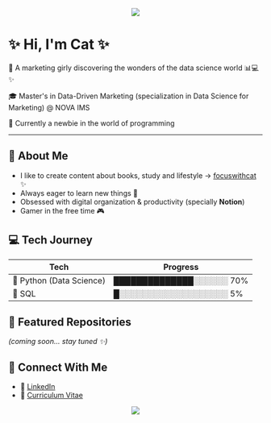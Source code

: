 <p align="center">
  <img src="https://capsule-render.vercel.app/api?type=soft&color=FFC0CB&height=150&section=header&text=Welcome&fontColor=ffffff&fontSize=50&animation=fadeIn" />
</p>

# ✨ Hi, I'm Cat ✨

💖 A marketing girly discovering the wonders of the data science world 📊💻✨

🎓 Master's in Data-Driven Marketing (specialization in Data Science for Marketing) @ NOVA IMS

🌱 Currently a newbie in the world of programming

---

## 🌸 About Me
- I like to create content about books, study and lifestyle → [focuswithcat](https://bento.me/focuswithcat) ✨
- Always eager to learn new things 🧠
- Obsessed with digital organization & productivity (specially **Notion**)
- Gamer in the free time 🎮

## 💻 Tech Journey
| Tech | Progress |
|------------|------------|
| 🐍 Python (Data Science) | ██████████████░░░░░░ 70% |
| 💾 SQL    | █░░░░░░░░░░░░░░░░░░░  5% |



## 🌟 Featured Repositories  
*(coming soon... stay tuned ✨)*  

## 🔗 Connect With Me  
- 💼 [LinkedIn](https://www.linkedin.com/in/catarinapereirasousa/)
- 📄 [Curriculum Vitae](https://acrobat.adobe.com/id/urn:aaid:sc:eu:371aa6f8-7b8a-4961-975b-11dfba8fe795)



<p align="center">
  <img src="https://capsule-render.vercel.app/api?type=waving&color=FFC0CB&height=120&section=footer"/>
</p>
